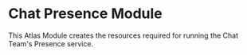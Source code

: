 # Chat Presence Module

This Atlas Module creates the resources required for running the Chat Team's Presence service.
